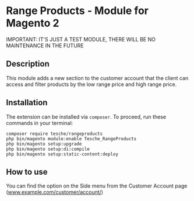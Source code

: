 # Range Products - Module for Magento 2

IMPORTANT: IT'S JUST A TEST MODULE, THERE WILL BE NO MAINTENANCE IN THE FUTURE

## Description
This module adds a new section to the customer account that the client can access and filter products by the low range price and high range price.

## Installation

The extension can be installed via `composer`. To proceed, run these commands in your terminal:

```
composer require tesche/rangeproducts
php bin/magento module:enable Tesche_RangeProducts
php bin/magento setup:upgrade
php bin/magento setup:di:compile
php bin/magento setup:static-content:deploy
```

## How to use

You can find the option on the Side menu from the Customer Account page (www.example.com/customer/account/)